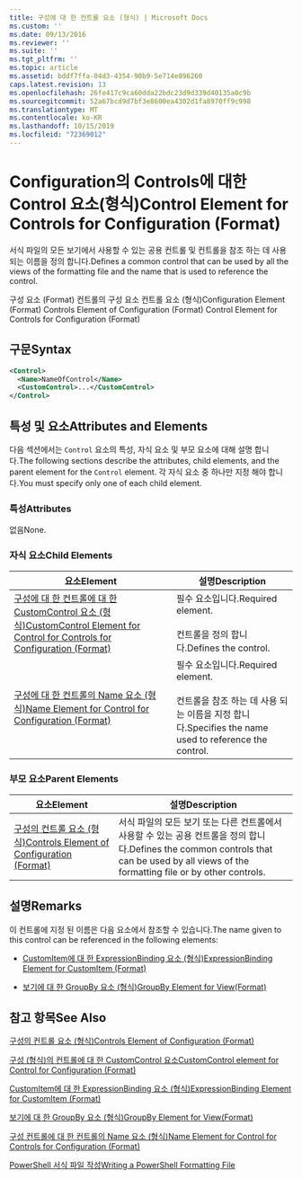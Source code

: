 ```yaml
---
title: 구성에 대 한 컨트롤 요소 (형식) | Microsoft Docs
ms.custom: ''
ms.date: 09/13/2016
ms.reviewer: ''
ms.suite: ''
ms.tgt_pltfrm: ''
ms.topic: article
ms.assetid: bddf7ffa-04d3-4354-90b9-5e714e096260
caps.latest.revision: 13
ms.openlocfilehash: 26fe417c9ca60dda22bdc23d9d339d40135a0c9b
ms.sourcegitcommit: 52a67bcd9d7bf3e8600ea4302d1fa8970ff9c998
ms.translationtype: MT
ms.contentlocale: ko-KR
ms.lasthandoff: 10/15/2019
ms.locfileid: "72369012"
---
```

# <a name="control-element-for-controls-for-configuration-format"></a><span data-ttu-id="40b92-102">Configuration의 Controls에 대한 Control 요소(형식)</span><span class="sxs-lookup"><span data-stu-id="40b92-102">Control Element for Controls for Configuration (Format)</span></span>

<span data-ttu-id="40b92-103">서식 파일의 모든 보기에서 사용할 수 있는 공용 컨트롤 및 컨트롤을 참조 하는 데 사용 되는 이름을 정의 합니다.</span><span class="sxs-lookup"><span data-stu-id="40b92-103">Defines a common control that can be used by all the views of the formatting file and the name that is used to reference the control.</span></span>

<span data-ttu-id="40b92-104">구성 요소 (Format) 컨트롤의 구성 요소 컨트롤 요소 (형식)</span><span class="sxs-lookup"><span data-stu-id="40b92-104">Configuration Element (Format) Controls Element of Configuration (Format) Control Element for Controls for Configuration (Format)</span></span>

## <a name="syntax"></a><span data-ttu-id="40b92-105">구문</span><span class="sxs-lookup"><span data-stu-id="40b92-105">Syntax</span></span>

```xml
<Control>
  <Name>NameOfControl</Name>
  <CustomControl>...</CustomControl>
</Control>
```

## <a name="attributes-and-elements"></a><span data-ttu-id="40b92-106">특성 및 요소</span><span class="sxs-lookup"><span data-stu-id="40b92-106">Attributes and Elements</span></span>

<span data-ttu-id="40b92-107">다음 섹션에서는 `Control` 요소의 특성, 자식 요소 및 부모 요소에 대해 설명 합니다.</span><span class="sxs-lookup"><span data-stu-id="40b92-107">The following sections describe the attributes, child elements, and the parent element for the `Control` element.</span></span> <span data-ttu-id="40b92-108">각 자식 요소 중 하나만 지정 해야 합니다.</span><span class="sxs-lookup"><span data-stu-id="40b92-108">You must specify only one of each child element.</span></span>

### <a name="attributes"></a><span data-ttu-id="40b92-109">특성</span><span class="sxs-lookup"><span data-stu-id="40b92-109">Attributes</span></span>

<span data-ttu-id="40b92-110">없음</span><span class="sxs-lookup"><span data-stu-id="40b92-110">None.</span></span>

### <a name="child-elements"></a><span data-ttu-id="40b92-111">자식 요소</span><span class="sxs-lookup"><span data-stu-id="40b92-111">Child Elements</span></span>

|<span data-ttu-id="40b92-112">요소</span><span class="sxs-lookup"><span data-stu-id="40b92-112">Element</span></span>|<span data-ttu-id="40b92-113">설명</span><span class="sxs-lookup"><span data-stu-id="40b92-113">Description</span></span>|
|-------------|-----------------|
|[<span data-ttu-id="40b92-114">구성에 대 한 컨트롤에 대 한 CustomControl 요소 (형식)</span><span class="sxs-lookup"><span data-stu-id="40b92-114">CustomControl Element for Control for Controls for Configuration (Format)</span></span>](./customcontrol-element-for-control-for-controls-for-configuration-format.md)|<span data-ttu-id="40b92-115">필수 요소입니다.</span><span class="sxs-lookup"><span data-stu-id="40b92-115">Required element.</span></span><br /><br /> <span data-ttu-id="40b92-116">컨트롤을 정의 합니다.</span><span class="sxs-lookup"><span data-stu-id="40b92-116">Defines the control.</span></span>|
|[<span data-ttu-id="40b92-117">구성에 대 한 컨트롤의 Name 요소 (형식)</span><span class="sxs-lookup"><span data-stu-id="40b92-117">Name Element for Control for Configuration (Format)</span></span>](./name-element-for-control-for-controls-for-configuration-format.md)|<span data-ttu-id="40b92-118">필수 요소입니다.</span><span class="sxs-lookup"><span data-stu-id="40b92-118">Required element.</span></span><br /><br /> <span data-ttu-id="40b92-119">컨트롤을 참조 하는 데 사용 되는 이름을 지정 합니다.</span><span class="sxs-lookup"><span data-stu-id="40b92-119">Specifies the name used to reference the control.</span></span>|

### <a name="parent-elements"></a><span data-ttu-id="40b92-120">부모 요소</span><span class="sxs-lookup"><span data-stu-id="40b92-120">Parent Elements</span></span>

|<span data-ttu-id="40b92-121">요소</span><span class="sxs-lookup"><span data-stu-id="40b92-121">Element</span></span>|<span data-ttu-id="40b92-122">설명</span><span class="sxs-lookup"><span data-stu-id="40b92-122">Description</span></span>|
|-------------|-----------------|
|[<span data-ttu-id="40b92-123">구성의 컨트롤 요소 (형식)</span><span class="sxs-lookup"><span data-stu-id="40b92-123">Controls Element of Configuration (Format)</span></span>](./controls-element-for-configuration-format.md)|<span data-ttu-id="40b92-124">서식 파일의 모든 보기 또는 다른 컨트롤에서 사용할 수 있는 공용 컨트롤을 정의 합니다.</span><span class="sxs-lookup"><span data-stu-id="40b92-124">Defines the common controls that can be used by all views of the formatting file or by other controls.</span></span>|

## <a name="remarks"></a><span data-ttu-id="40b92-125">설명</span><span class="sxs-lookup"><span data-stu-id="40b92-125">Remarks</span></span>

<span data-ttu-id="40b92-126">이 컨트롤에 지정 된 이름은 다음 요소에서 참조할 수 있습니다.</span><span class="sxs-lookup"><span data-stu-id="40b92-126">The name given to this control can be referenced in the following elements:</span></span>

- [<span data-ttu-id="40b92-127">CustomItem에 대 한 ExpressionBinding 요소 (형식)</span><span class="sxs-lookup"><span data-stu-id="40b92-127">ExpressionBinding Element for CustomItem (Format)</span></span>](./expressionbinding-element-for-customitem-for-controls-for-configuration-format.md)

- [<span data-ttu-id="40b92-128">보기에 대 한 GroupBy 요소 (형식)</span><span class="sxs-lookup"><span data-stu-id="40b92-128">GroupBy Element for View(Format)</span></span>](./groupby-element-for-view-format.md)

## <a name="see-also"></a><span data-ttu-id="40b92-129">참고 항목</span><span class="sxs-lookup"><span data-stu-id="40b92-129">See Also</span></span>

[<span data-ttu-id="40b92-130">구성의 컨트롤 요소 (형식)</span><span class="sxs-lookup"><span data-stu-id="40b92-130">Controls Element of Configuration (Format)</span></span>](./controls-element-for-configuration-format.md)

[<span data-ttu-id="40b92-131">구성 (형식)의 컨트롤에 대 한 CustomControl 요소</span><span class="sxs-lookup"><span data-stu-id="40b92-131">CustomControl element for Control for Configuration (Format)</span></span>](./customcontrol-element-for-control-for-controls-for-configuration-format.md)

[<span data-ttu-id="40b92-132">CustomItem에 대 한 ExpressionBinding 요소 (형식)</span><span class="sxs-lookup"><span data-stu-id="40b92-132">ExpressionBinding Element for CustomItem (Format)</span></span>](./expressionbinding-element-for-customitem-for-controls-for-configuration-format.md)

[<span data-ttu-id="40b92-133">보기에 대 한 GroupBy 요소 (형식)</span><span class="sxs-lookup"><span data-stu-id="40b92-133">GroupBy Element for View(Format)</span></span>](./groupby-element-for-view-format.md)

[<span data-ttu-id="40b92-134">구성 컨트롤에 대 한 컨트롤의 Name 요소 (형식)</span><span class="sxs-lookup"><span data-stu-id="40b92-134">Name Element for Control for Controls for Configuration (Format)</span></span>](./name-element-for-control-for-controls-for-configuration-format.md)

[<span data-ttu-id="40b92-135">PowerShell 서식 파일 작성</span><span class="sxs-lookup"><span data-stu-id="40b92-135">Writing a PowerShell Formatting File</span></span>](./writing-a-powershell-formatting-file.md)
